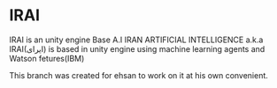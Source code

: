 # IRAI
IRAI is an unity engine Base A.I
IRAN ARTIFICIAL INTELLIGENCE a.k.a IRAI(ایرای) is based in unity engine using machine learning agents and Watson fetures(IBM)

This branch was created for ehsan to work on it at his own convenient.
